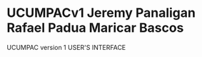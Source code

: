 UCUMPACv1
Jeremy Panaligan
Rafael Padua
Maricar Bascos
=========

UCUMPAC version 1 USER'S INTERFACE
